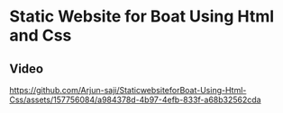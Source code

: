 # Static Website for Boat Using Html and Css
## Video


https://github.com/Arjun-saji/StaticwebsiteforBoat-Using-Html-Css/assets/157756084/a984378d-4b97-4efb-833f-a68b32562cda

